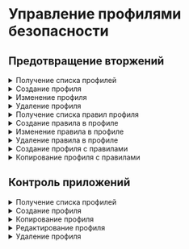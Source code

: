# Управление профилями безопасности

## Предотвращение вторжений

<details>
<summary>Получение списка профилей</summary>

```
GET /ips/profiles
```

**Ответ на успешный запрос:**

```json5
[
  {
    "id": "string",
    "name": "string",
    "comment": "string"
  },
  ...
]
```
* `id` - идентификатор профиля;
* `name` - название профиля, максимальная длина - 42 символа;
* `comment` - комментарий, максимальная длина - 255 символов.

</details>

<details>
<summary>Создание профиля</summary>

```
POST /ips/profiles
```
**Json-тело запроса:**:

```json5
{
    "name": "string",
    "comment": "string"
}
```

* `name` - название профиля, максимальная длина - 42 символа;
* `comment` - комментарий, максимальная длина - 255 символов.

**Ответ на успешный запрос:**

```json5
{
  "id": "string"
}
```

* `id` - идентификатор профиля.

</details>

<details>
<summary>Изменение профиля</summary>

```
PATCH /ips/profiles/<id профиля>
```

**Json-тело запроса:**

```json5
{
    "name": "string",
    "comment": "string"
}
```

* `name` - название профиля, максимальная длина - 42 символа;
* `comment` - комментарий, максимальная длина - 255 символов.

**Ответ на успешный запрос:** 200 ОК

</details>

</details>

<details>
<summary>Удаление профиля</summary>

```
DELETE /ips/profiles/<id профиля>
```

**Ответ на успешный запрос:** 200 ОК

</details>

<details>
<summary>Получение списка правил профиля</summary>

```
GET /ips/profile_rules?profile_id=<string>
```

* `profile_id` - идентификатор профиля, список правил которого запрашивается (без скобок и кавывчек).

**Ответ на успешный запрос:**

```json5
[
  {
    "id": "integer",
    "filters": [
      {
        "key": "sid" | "mitre_tactic_id" | "protocol" | "signature_severity" | "flow" | "classtype",
        "operator": "equals",
        "values": ["string" | "integer"],
     },
    ...
    ]
    "action": "default" | "alert" | "drop" | "pass",
    "comment": "string"
  },
  ...
]
```

* `id` - номер правила выбора сигнатур;
* `filters` - список фильтров правила:
    * `key` - поле фильтра (`sid` - идентификатор, `mitre_tactic_id` - тактика MITRE, `protocol` - протокол, `signature_severity` - уровень серьезности, `flow` - направление, `classtype` - класс);
    * `operator` - оператор, только `equals`;
    * `values` - список значений, которые должны принимать поля `key` (если `key` - `sid`, то `values` - число).
* `action` - строка с действием при срабатывании правила;
* `comment` - комментарий, макимальная длина 255 символов.

</details>

<details>
<summary>Создание правила в профиле</summary>

```
POST /ips/profile_rules?profile_id=<string>&anchor_item_id=<integer>&insert_after=<true|false>
```

* `profile_id` - идентификатор профиля, в котором создается правило (без скобок и кавывчек);
* `anchor_item_id` - идентификатор правила, ниже или выше которого нужно создать новое;
* `insert_after` - вставка до или после. Если `true` или отсутствует, то вставить правило сразу после указанного в `anchor_item_id`. Если `false`, то на месте указанного в `anchor_item_id`.

**Json-тело запроса:**

```json5
{
    "filters": [
       {
        "key": "sid" | "mitre_tactic_id" | "protocol" | "signature_severity" | "flow" | "classtype",
        "operator": "equals",
        "values": ["string" | "integer"]
      },
      ...
    ],
    "action": "default" | "alert" | "drop" | "pass",
    "comment": "string"
}
```

* `filters` - список фильтров правила:
    * `key` - поле фильтра (`sid` - идентификатор, `mitre_tactic_id` - тактика MITRE, `protocol` - протокол, `signature_severity` - уровень серьезности, `flow` - направление, `classtype` - класс);
    * `operator` - оператор, только `equals`;
    * `values` - список значений, которые должны принимать поля `key` (если `key` - `sid`, то `values` - число).
* `action` - строка с действием при срабатывании правила;
* `comment` - комментарий, максимальная длина - 255 символов.

**Ответ на успешный запрос:** 

```json5
{
  "id": "integer"
}
```

* `id` - номер правила выбора сигнатур.

</details>

<details>
<summary>Изменение правила в профиле</summary>

```
PATCH /ips/profile_rules?profile_id=<string>&rule_id=<integer>
```

* `profile_id` - идентификатор профиля, в котором изменяется правило;
* `rule_id` - идентификатор правила в профиле.

**Json-тело запроса:** (некоторые или все поля объекта)

```json5
{
    "filters": [
      {
        "key": "sid" | "mitre_tactic_id" | "protocol" | "signature_severity" | "flow" | "classtype",
        "operator": "equals",
        "values": ["string" | "integer"]
       },
      ...
    ],
    "action": "default" | "alert" | "drop" | "pass",
    "comment": "string"
}
```

* `filters` - список фильтров правила:
    * `key` - поле фильтра (`sid` - идентификатор, `mitre_tactic_id` - тактика MITRE, `protocol` - протокол, `signature_severity` - уровень серьезности, `flow` - направление, `classtype` - класс);
    * `operator` - оператор, только `equals`;
    * `values` - список значений, которые должны принимать поля `key` (если `key` - `sid`, то `values` - число).
* `action` - строка с действием при срабатывании правила;
* `comment` - комментарий, максимальная длина - 255 символов.

**Ответ на успешный запрос:** 200 ОК

</details>

<details>

<summary>Удаление правила в профиле</summary>

```
DELETE /ips/profile_rules?profile_id=<string>&rule_id=<integer>
```

* `profile_id` - идентификатор профиля, в котором удаляется правило;
* `rule_id` - идентификатор правила в профиле.

**Ответ на успешный запрос:** 200 ОК

</details>

<details>

<summary>Создание профиля с правилами</summary>

```
POST /ips/profiles-create-with-rules
```

**Json-тело запроса:**: 

```json5
{
    "name": "string",
    "comment": "string",
    "rules": [
          {
          "filters": [
                {
                "key": "sid" | "mitre_tactic_id" | "protocol" | "signature_severity" | "flow" | "classtype",
                "operator": "equals",
                "values": ["string" | "integer"]
                  },
                  ...
                ],
          "action": "default" | "alert" | "drop" | "pass",
          "comment": "string"
          },
          ...
        ]
    }
```

* `name` - название профиля, максимальная длина - 42 символа;
* `comment` - комментарий, максимальная длина - 255 символов;
* `rules` - список правил профиля:
  * `filters` - список фильтров правила:
    * `key` - поле фильтра (`sid` - идентификатор, `mitre_tactic_id` - тактика MITRE, `protocol` - протокол, `signature_severity` - уровень серьезности, `flow` - направление, `classtype` - класс);
    * `operator` - оператор, только `equals`;
    * `values` - список значений, которые должны принимать поля `key` (если `key` - `sid`, то `values` - число).
  * `action` - строка с действием при срабатывании правила;
  * `comment` - комментарий, макимальная длина 255 символов.

**Ответ на успешный запрос:**

```json5
{
    "id": "string"
}
```

* `id` - идентификатор созданного профиля с правилами.

</details>

<details>

<summary>Копирование профиля с правилами</summary>

```
POST /ips/profiles/<id профиля>/copy
```

**Ответ на успешный запрос:**

```json5
{
    "id": "string"
}
```

* `id` - идентификатор созданного профиля.

</details>

## Контроль приложений

<details>

<summary>Получение списка профилей</summary>

```
GET /api/application_control/profiles
```

**Ответ на успешный запрос:**

```json5
[
  {
    "id": "string",
    "name": "string",
    "comment": "string",
    "protocols": [
      {
        "id": "string",
        "action": "deny" | "allow"
      },
      ...
    ],
  }
]
```

* `id` - идентификатор профиля;
* `name` - название профиля;
* `comment` - комментарий к профилю;
* `protocols` - список протоколов, выбранных для профиля:
    * `id` - строковый идентификатор алиаса протокола с префиксом `id.l7`. Например, `id.l7.ftp_protocol`;
    * `action` - действие, применяемое к протоколу (`deny` - запретить, `allow` - разрешить).      

</details>

<details>

<summary>Создание профиля</summary>

```
POST /api/application_control/profiles
```

**Json-тело запроса:**

```json5

{
  "name": "string",
  "comment": "string",
  "protocols": [
    {
      "id": "string",
      "action": "deny" | "allow"
    },
    ...
    ],
}
```

* `name` - название профиля;
* `comment` - комментарий к профилю;
* `protocols` - список протоколов, выбранных для профиля:
    * `id` - строковый идентификатор алиаса протокола с префиксом `id.l7`. Например, `id.l7.ftp_protocol`;
    * `action` - действие, применяемое к протоколу (`deny` - запретить, `allow` - разрешить).

**Ответ на успешный запрос:**

```json5
[
  {
  "id": "string",
  "name": "string",
  "comment": "string",
  "protocols": [
    {
      "id": "string",
      "action": "deny" | "allow"
    },
    ...
    ],
  }
]
```

* `id` - идентификатор профиля;
* `name` - название профиля;
* `comment` - комментарий к профилю;
* `protocols` - список протоколов, выбранных для профиля:
    * `id` - строковый идентификатор алиаса протокола с префиксом `id.l7`. Например, `id.l7.ftp_protocol`;
    * `action` - действие, применяемое к протоколу (`deny` - запретить, `allow` - разрешить).

</details>

<details>

<summary>Копирование профиля</summary>

```
POST /api/application_control/profiles/<id профиля>/copy
```

**Ответ на успешный запрос:** 

```json5
{
  "id": "integer"
}
```

* `id` - идентификатор копии профиля.

</details>

<details>

<summary>Редактирование профиля</summary>

```
PATCH /api/application_control/profiles/<id профиля>
```

**Json-тело запроса:**

```json5
[
  {
  "name": "string",
  "comment": "string",
  "protocols": [
    {
      "id": "string",
      "action": "deny" | "allow"
    },
    ...
    ],
  }
]
```

* `name` - название профиля;
* `comment` - комментарий к профилю;
* `protocols` - список протоколов, выбранных для профиля:
    * `id` - строковый идентификатор алиаса протокола с префиксом `id.l7`. Например, `id.l7.ftp_protocol`;
    * `action` - действие, применяемое к протоколу (`deny` - запретить, `allow` - разрешить).

**Ответ на успешный запрос:** 200 OK

</details>

<details>

<summary>Удаление профиля</summary>

```
DELETE /api/application_control/profiles/<id профиля>
```

**Ответ на успешный запрос:** 200 OK

</details>